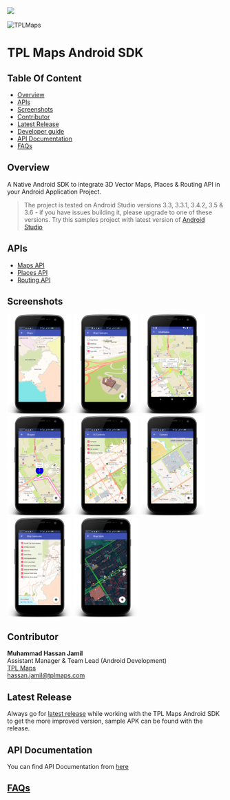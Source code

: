 <img src="https://img.shields.io/badge/latest--release-1.5.1-green" />

![TPLMaps](https://dl.dropboxusercontent.com/s/ks2tbo6ghpwwda0/TPLMapsLogo.png)

# TPL Maps Android SDK
## Table Of Content
- [Overview](#overview)
- [APIs](#apis)
- [Screenshots](#screenshots)
- [Contributor](#contributor)
- [Latest Release](#latest-release)
- [Developer guide](#developer-guide)
- [API Documentation](#api-documentation)
- [FAQs](#faqs)
## Overview

A Native Android SDK to integrate 3D Vector Maps, Places & Routing API in your Android Application Project.

> The project is tested on Android Studio versions 3.3, 3.3.1, 3.4.2, 3.5 & 3.6 - if you have issues building it, please upgrade to one of these versions. Try this samples project with latest version of [Android Studio](https://developer.android.com/studio)

## APIs
- [Maps API](Maps.md)
- [Places API](Places.md)
- [Routing API](Routing.md)

## Screenshots
<p float="left">
 <img src="documentation/Images/screenshots/Maps.png" width="150" />
 <img src="documentation/Images/screenshots/Map-Features.png" width="150" /> 
 <img src="documentation/Images/screenshots/Map-Marker-Info-Windows.png" width="150" />
 <img src="documentation/Images/screenshots/Map-Shapes.png" width="150" />
 <img src="documentation/Images/screenshots/Map-UI-Controls.png" width="150" />
 <img src="documentation/Images/screenshots/Map-Camera.png" width="150" />
 <img src="documentation/Images/screenshots/Map-Gestures.png" width="150" />
 <img src="documentation/Images/screenshots/Map-Style.png" width="150" />
</p>

## Contributor
**Muhammad Hassan Jamil** </br>
Assistant Manager & Team Lead (Android Development) </br>
[TPL Maps](https://tplmaps.com/)  </br>
hassan.jamil@tplmaps.com  </br>

## Latest Release
Always go for [latest release](https://github.com/TPLMaps/TPLMapsAndroidSdkSamples/releases) while working with the TPL Maps Android SDK to get the more improved version, sample APK can be found with the release.

## API Documentation
You can find API Documentation from [here](https://api.tplmaps.com/apiportal/#/portal/sdk-doc)

## [FAQs](Faqs.md)

